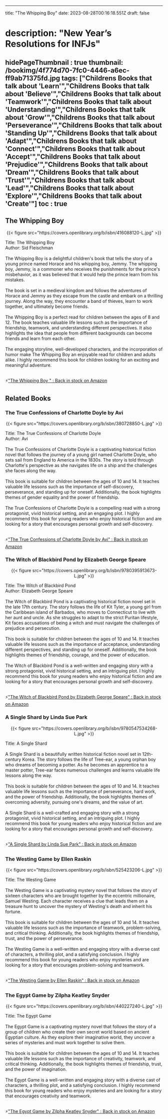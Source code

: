 
---
title: "The Whipping Boy"
date: 2023-08-28T00:16:18.551Z
draft: false
# description: "New Year’s Resolutions for INFJs"
hidePageThumbnail : true
thumbnail: /bookimg/4f774d70-7fc0-4446-a6ec-ff9ab71375fd.jpg
tags: ["Childrens Books that talk about 'Learn'","Childrens Books that talk about 'Believe'","Childrens Books that talk about 'Teamwork'","Childrens Books that talk about 'Understanding'","Childrens Books that talk about 'Grow'","Childrens Books that talk about 'Perseverance'","Childrens Books that talk about 'Standing Up'","Childrens Books that talk about 'Adapt'","Childrens Books that talk about 'Connect'","Childrens Books that talk about 'Accept'","Childrens Books that talk about 'Prejudice'","Childrens Books that talk about 'Dream'","Childrens Books that talk about 'Trust'","Childrens Books that talk about 'Lead'","Childrens Books that talk about 'Explore'","Childrens Books that talk about 'Create'"]
toc : true
---
## The Whipping Boy 

<center>
{{< figure src="https://covers.openlibrary.org/b/isbn/416088120-L.jpg" >}}
</center>

Title: The Whipping Boy</br>
Author: Sid Fleischman</br></br>
The Whipping Boy is a delightful children's book that tells the story of a young prince named Horace and his whipping boy, Jemmy. The whipping boy, Jemmy, is a commoner who receives the punishments for the prince's misbehavior, as it was believed that it would help the prince learn from his mistakes.</br></br>
The book is set in a medieval kingdom and follows the adventures of Horace and Jemmy as they escape from the castle and embark on a thrilling journey. Along the way, they encounter a band of thieves, learn to work together, and ultimately become friends.</br></br>
The Whipping Boy is a perfect read for children between the ages of 8 and 12. The book teaches valuable life lessons such as the importance of friendship, teamwork, and understanding different perspectives. It also highlights the idea that people from different backgrounds can become friends and learn from each other.</br></br>
The engaging storyline, well-developed characters, and the incorporation of humor make The Whipping Boy an enjoyable read for children and adults alike. I highly recommend this book for children looking for an exciting and meaningful adventure.</br></br>

<p>⚡<a id="aflink" href="https://www.amazon.com/gp/search?ie=UTF8&tag=klayu00-20&linkCode=ur2&linkId=6639bed89a8ad8dd2705e40644eb43d3&camp=1789&creative=9325&index=books&keywords=The Whipping Boy " class="one" target="_blank" title='"The Whipping Boy " : Back in stock on Amazon'>"The Whipping Boy " : Back in stock on Amazon</a></p>

## Related Books
### The True Confessions of Charlotte Doyle by Avi
<center>
{{< figure src="https://covers.openlibrary.org/b/isbn/380728850-L.jpg" >}}
</center>

Title: The True Confessions of Charlotte Doyle</br>
Author: Avi</br></br>
The True Confessions of Charlotte Doyle is a captivating historical fiction novel that follows the journey of a young girl named Charlotte Doyle, who sets sail from England to America in the 1830s. The story is told through Charlotte's perspective as she navigates life on a ship and the challenges she faces along the way.</br></br>
This book is suitable for children between the ages of 10 and 14. It teaches valuable life lessons such as the importance of self-discovery, perseverance, and standing up for oneself. Additionally, the book highlights themes of gender equality and the power of friendship.</br></br>
The True Confessions of Charlotte Doyle is a compelling read with a strong protagonist, vivid historical setting, and an engaging plot. I highly recommend this book for young readers who enjoy historical fiction and are looking for a story that encourages personal growth and self-discovery.</br></br>

<p>⚡<a id="aflink" href="https://www.amazon.com/gp/search?ie=UTF8&tag=klayu00-20&linkCode=ur2&linkId=6639bed89a8ad8dd2705e40644eb43d3&camp=1789&creative=9325&index=books&keywords=The True Confessions of Charlotte Doyle by Avi" class="one" target="_blank" title='"The True Confessions of Charlotte Doyle by Avi" : Back in stock on Amazon'>"The True Confessions of Charlotte Doyle by Avi" : Back in stock on Amazon</a></p>

### The Witch of Blackbird Pond by Elizabeth George Speare
<center>
{{< figure src="https://covers.openlibrary.org/b/isbn/9780395913673-L.jpg" >}}
</center>

Title: The Witch of Blackbird Pond</br>
Author: Elizabeth George Speare</br></br>
The Witch of Blackbird Pond is a captivating historical fiction novel set in the late 17th century. The story follows the life of Kit Tyler, a young girl from the Caribbean island of Barbados, who moves to Connecticut to live with her aunt and uncle. As she struggles to adapt to the strict Puritan lifestyle, Kit faces accusations of being a witch and must navigate the challenges of prejudice and persecution.</br></br>
This book is suitable for children between the ages of 10 and 14. It teaches valuable life lessons such as the importance of acceptance, understanding different perspectives, and standing up for oneself. Additionally, the book highlights themes of friendship, courage, and the power of education.</br></br>
The Witch of Blackbird Pond is a well-written and engaging story with a strong protagonist, vivid historical setting, and an intriguing plot. I highly recommend this book for young readers who enjoy historical fiction and are looking for a story that encourages personal growth and self-discovery.</br></br>

<p>⚡<a id="aflink" href="https://www.amazon.com/gp/search?ie=UTF8&tag=klayu00-20&linkCode=ur2&linkId=6639bed89a8ad8dd2705e40644eb43d3&camp=1789&creative=9325&index=books&keywords=The Witch of Blackbird Pond by Elizabeth George Speare" class="one" target="_blank" title='"The Witch of Blackbird Pond by Elizabeth George Speare" : Back in stock on Amazon'>"The Witch of Blackbird Pond by Elizabeth George Speare" : Back in stock on Amazon</a></p>

### A Single Shard by Linda Sue Park
<center>
{{< figure src="https://covers.openlibrary.org/b/isbn/9780547534268-L.jpg" >}}
</center>

Title: A Single Shard</br></br>
A Single Shard is a beautifully written historical fiction novel set in 12th-century Korea. The story follows the life of Tree-ear, a young orphan boy who dreams of becoming a potter. As he becomes an apprentice to a master potter, Tree-ear faces numerous challenges and learns valuable life lessons along the way.</br></br>
This book is suitable for children between the ages of 10 and 14. It teaches valuable life lessons such as the importance of perseverance, hard work, and the power of friendship. Additionally, the book highlights themes of overcoming adversity, pursuing one's dreams, and the value of art.</br></br>
A Single Shard is a well-crafted and engaging story with a strong protagonist, vivid historical setting, and an intriguing plot. I highly recommend this book for young readers who enjoy historical fiction and are looking for a story that encourages personal growth and self-discovery.</br></br>

<p>⚡<a id="aflink" href="https://www.amazon.com/gp/search?ie=UTF8&tag=klayu00-20&linkCode=ur2&linkId=6639bed89a8ad8dd2705e40644eb43d3&camp=1789&creative=9325&index=books&keywords=A Single Shard by Linda Sue Park" class="one" target="_blank" title='"A Single Shard by Linda Sue Park" : Back in stock on Amazon'>"A Single Shard by Linda Sue Park" : Back in stock on Amazon</a></p>

### The Westing Game by Ellen Raskin
<center>
{{< figure src="https://covers.openlibrary.org/b/isbn/525423206-L.jpg" >}}
</center>

Title: The Westing Game</br></br>
The Westing Game is a captivating mystery novel that follows the story of sixteen characters who are brought together by the eccentric millionaire, Samuel Westing. Each character receives a clue that leads them on a treasure hunt to uncover the mystery of Westing's death and inherit his fortune.</br></br>
This book is suitable for children between the ages of 10 and 14. It teaches valuable life lessons such as the importance of teamwork, problem-solving, and critical thinking. Additionally, the book highlights themes of friendship, trust, and the power of perseverance.</br></br>
The Westing Game is a well-written and engaging story with a diverse cast of characters, a thrilling plot, and a satisfying conclusion. I highly recommend this book for young readers who enjoy mysteries and are looking for a story that encourages problem-solving and teamwork.</br></br>

<p>⚡<a id="aflink" href="https://www.amazon.com/gp/search?ie=UTF8&tag=klayu00-20&linkCode=ur2&linkId=6639bed89a8ad8dd2705e40644eb43d3&camp=1789&creative=9325&index=books&keywords=The Westing Game by Ellen Raskin" class="one" target="_blank" title='"The Westing Game by Ellen Raskin" : Back in stock on Amazon'>"The Westing Game by Ellen Raskin" : Back in stock on Amazon</a></p>

### The Egypt Game by Zilpha Keatley Snyder
<center>
{{< figure src="https://covers.openlibrary.org/b/isbn/440227240-L.jpg" >}}
</center>

Title: The Egypt Game</br></br>
The Egypt Game is a captivating mystery novel that follows the story of a group of children who create their own secret world based on ancient Egyptian culture. As they explore their imaginative world, they uncover a series of mysteries and must work together to solve them.</br></br>
This book is suitable for children between the ages of 10 and 14. It teaches valuable life lessons such as the importance of creativity, teamwork, and critical thinking. Additionally, the book highlights themes of friendship, trust, and the power of imagination.</br></br>
The Egypt Game is a well-written and engaging story with a diverse cast of characters, a thrilling plot, and a satisfying conclusion. I highly recommend this book for young readers who enjoy mysteries and are looking for a story that encourages creativity and teamwork.</br></br>

<p>⚡<a id="aflink" href="https://www.amazon.com/gp/search?ie=UTF8&tag=klayu00-20&linkCode=ur2&linkId=6639bed89a8ad8dd2705e40644eb43d3&camp=1789&creative=9325&index=books&keywords=The Egypt Game by Zilpha Keatley Snyder" class="one" target="_blank" title='"The Egypt Game by Zilpha Keatley Snyder" : Back in stock on Amazon'>"The Egypt Game by Zilpha Keatley Snyder" : Back in stock on Amazon</a></p>
